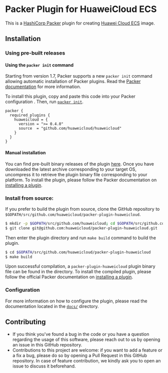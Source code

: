 # Packer Plugin for HuaweiCloud ECS

This is a [HashiCorp Packer](https://www.packer.io/) plugin for creating [Huawei Cloud ECS](https://www.huaweicloud.com/) image.

## Installation

### Using pre-built releases

#### Using the `packer init` command

Starting from version 1.7, Packer supports a new `packer init` command allowing
automatic installation of Packer plugins. Read the
[Packer documentation](https://www.packer.io/docs/commands/init) for more information.

To install this plugin, copy and paste this code into your Packer configuration .
Then, run [`packer init`](https://www.packer.io/docs/commands/init).

```hcl
packer {
  required_plugins {
    huaweicloud = {
      version = ">= 0.4.0"
      source  = "github.com/huaweicloud/huaweicloud"
    }
  }
}
```

#### Manual installation

You can find pre-built binary releases of the plugin [here](https://github.com/huaweicloud/packer-plugin-huaweicloud/releases).
Once you have downloaded the latest archive corresponding to your target OS,
uncompress it to retrieve the plugin binary file corresponding to your platform.
To install the plugin, please follow the Packer documentation on
[installing a plugin](https://www.packer.io/docs/extending/plugins/#installing-plugins).


### Install from source:

If you prefer to build the plugin from source, clone the GitHub repository
to `$GOPATH/src/github.com/huaweicloud/packer-plugin-huaweicloud`.

```sh
$ mkdir -p $GOPATH/src/github.com/huaweicloud; cd $GOPATH/src/github.com/huaweicloud
$ git clone git@github.com:huaweicloud/packer-plugin-huaweicloud.git
```

Then enter the plugin directory and run `make build` command to build the plugin.

```sh
$ cd $GOPATH/src/github.com/huaweicloud/packer-plugin-huaweicloud
$ make build
```

Upon successful compilation, a `packer-plugin-huaweicloud` plugin binary file
can be found in the directory. To install the compiled plugin, please follow the
official Packer documentation on [installing a plugin](https://www.packer.io/docs/extending/plugins/#installing-plugins).


### Configuration

For more information on how to configure the plugin, please read the
documentation located in the [`docs/`](docs) directory.


## Contributing

* If you think you've found a bug in the code or you have a question regarding
  the usage of this software, please reach out to us by opening an issue in
  this GitHub repository.
* Contributions to this project are welcome: if you want to add a feature or a
  fix a bug, please do so by opening a Pull Request in this GitHub repository.
  In case of feature contribution, we kindly ask you to open an issue to
  discuss it beforehand.
  